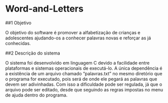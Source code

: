 # Word-and-Letters

##1 Objetivo

O objetivo do software é promover a alfabetização de crianças e adolescentes ajudando-os a conhecer palavras novas e reforçar as já conhecidas.

##2 Descrição do sistema

O sistema foi desenvolvido em linguagem C devido a facilidade entre plataformas e sistemas operacionais de executá-lo. A única dependência é a existência de um arquivo chamado “palavras.txt” no mesmo diretório que o programa for executado, pois será de onde ele pegará as palavras que devem ser adivinhadas. Com isso a dificuldade pode ser regulada, já que o arquivo pode ser editado, desde que seguindo as regras impostas no menu de ajuda dentro do programa.
